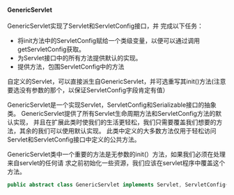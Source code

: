 #### GenericServlet

GenericServlet实现了Servlet和ServletConfig接口，并
完成以下任务：

* 将init方法中的ServletConfig赋给一个类级变量，以便可以通过调用getServletConfig获取。
* 为Servlet接口中的所有方法提供默认的实现。
* 提供方法，包围ServletConfig中的方法

自定义的Servlet，可以直接派生自GenericServlet，并可选重写其init()方法(注意要选没有参数的那个，以保证ServletConfig字段肯定有值）

GenericServlet是一个实现Servlet，ServletConfig和Serializable接口的抽象类。 
GenericServlet提供了所有Servlet生命周期方法和ServletConfig方法的默认实现，
并且在扩展此类时使我们的生活更轻松，我们只需要覆盖我们想要的方法，其余的我们可以使用默认实现。
此类中定义的大多数方法仅用于轻松访问Servlet和ServletConfig接口中定义的公共方法。

GenericServlet类中一个重要的方法是无参数的init(）方法，如果我们必须在处理来自servlet的任何请
求之前初始化一些资源，我们应该在servlet程序中覆盖这个方法。

```java
public abstract class GenericServlet implements Servlet, ServletConfig{}
```